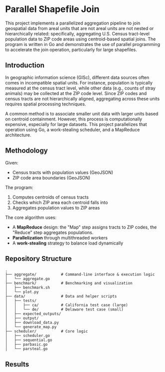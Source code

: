 # Parallel Shapefile Join

This project implements a parallelized aggregation pipeline to join geospatial data from areal units that are not areal units are not nested or hierarchically related: specifically, aggregating U.S. Census tract-level population data to ZIP code areas using centroid-based spatial joins. The program is written in Go and demonstrates the use of parallel programming to accelerate the join operation, particularly for large shapefiles.

## Introduction

In geographic information science (GISc), different data sources often comes in incompatible spatial units. For instance, population is typically measured at the census tract level, while other data (e.g., counts of stray animals) may be collected at the ZIP code level. Since ZIP codes and census tracts are not hierarchically aligned, aggregating across these units requires spatial processing techniques.

A common method is to associate smaller unit data with larger units based on centroid containment. However, this process is computationally expensive, especially for large datasets. This project parallelizes that operation using Go, a work-stealing scheduler, and a MapReduce architecture.

## Methodology

Given:
- Census tracts with population values (GeoJSON)
- ZIP code area boundaries (GeoJSON)

The program:
1. Computes centroids of census tracts
2. Checks which ZIP area each centroid falls into
3. Aggregates population values to ZIP areas

The core algorithm uses:
- A **MapReduce** design: the "Map" step assigns tracts to ZIP codes, the "Reduce" step aggregates populations.
- **Parallelization** through multithreaded workers
- A **work-stealing** strategy to balance load dynamically

## Repository Structure

```text
.
├── aggregate/           # Command-line interface & execution logic
│   └── aggregate.go
├── benchmark/           # Benchmarking and visualization
│   ├── benchmark.sh
│   └── plot.py
├── data/                # Data and helper scripts
│   ├── tests/
│   │   ├── ca/          # California test case (large)
│   │   └── de/          # Delaware test case (small)
│   ├── expected_outputs/
│   ├── output/
│   ├── download_data.py
│   └── generate_map.py
├── scheduler/           # Core logic
│   ├── scheduler.go
│   ├── sequential.go
│   ├── parbasic.go
│   └── parsteal.go
```

## Results


